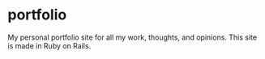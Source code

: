 portfolio
=========

My personal portfolio site for all my work, thoughts, and opinions.  This site is made in Ruby on Rails.
